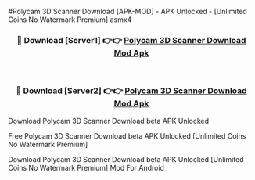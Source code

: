 #Polycam 3D Scanner Download [APK-MOD] - APK Unlocked - [Unlimited Coins No Watermark Premium] asmx4



<div align="center">

<h3>🔴 Download [Server1] 👉👉 <a href="https://momento.my/?title=Polycam_3D_Scanner_Download">Polycam 3D Scanner Download Mod Apk</a></h3><br>

<h3>🔴 Download [Server2] 👉👉 <a href="https://momento.my/?title=Polycam_3D_Scanner_Download">Polycam 3D Scanner Download Mod Apk</a></h3>
</div>



Download Polycam 3D Scanner Download beta APK Unlocked

Free Polycam 3D Scanner Download beta APK Unlocked [Unlimited Coins No Watermark Premium]

Download Polycam 3D Scanner Download beta APK Unlocked [Unlimited Coins No Watermark Premium] Mod For Android
